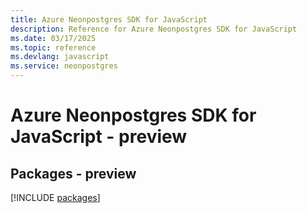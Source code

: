 ```yaml
---
title: Azure Neonpostgres SDK for JavaScript
description: Reference for Azure Neonpostgres SDK for JavaScript
ms.date: 03/17/2025
ms.topic: reference
ms.devlang: javascript
ms.service: neonpostgres
---
```

# Azure Neonpostgres SDK for JavaScript - preview
## Packages - preview
[!INCLUDE [packages](neonpostgres-index.md)]